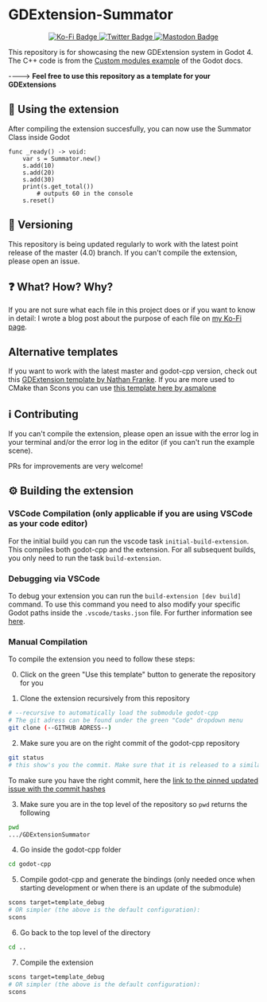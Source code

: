 # GDExtension-Summator
<div id="badges" align="center">
  <a href="https://ko-fi.com/flamelizard">
    <img src="https://img.shields.io/badge/Support my work-red?style=for-the-badge&logo=kofi&logoColor=white" alt="Ko-Fi Badge"/>
  </a>
  <a href="https://twitter.com/patrick_exe">
    <img src="https://img.shields.io/badge/Twitter-blue?style=for-the-badge&logo=twitter&logoColor=white" alt="Twitter Badge"/>
  </a>
  <a href="https://mastodon.gamedev.place/@flamelizard">
    <img src="https://img.shields.io/badge/Mastodon-purple?style=for-the-badge&logo=mastodon&logoColor=white" alt="Mastodon Badge"/>
  </a>
</div>

This repository is for showcasing the new GDExtension system in Godot 4.
The C++ code is from the [Custom modules example](https://docs.godotengine.org/en/latest/development/cpp/custom_modules_in_cpp.html "Click to get to the docs") of the Godot docs.

----> **Feel free to use this repository as a template for your GDExtensions**

## :tada: Using the extension
After compiling the extension succesfully, you can now use the Summator Class inside Godot
```gdscript
func _ready() -> void:
	var s = Summator.new()
	s.add(10)
	s.add(20)
	s.add(30)
	print(s.get_total())
        # outputs 60 in the console
	s.reset()
```

## 🔢 Versioning
This repository is being updated regularly to work with the latest point release of the master (4.0) branch. If you can't compile the extension, please open an issue.

## ❓ What? How? Why?
If you are not sure what each file in this project does or if you want to know in detail: I wrote a blog post about the purpose of each file on [my Ko-Fi page](https://ko-fi.com/post/GDExtension--Godot-SUPERCHARGED--How-to-get-star-Z8Z4GLUSE).

## Alternative templates
If you want to work with the latest master and godot-cpp version, check out this [GDExtension template by Nathan Franke](https://github.com/nathanfranke/gdextension).
If you are more used to CMake than Scons you can use [this template here by asmalone](https://github.com/asmaloney/GDExtensionTemplate)


## ℹ️ Contributing
If you can't compile the extension, please open an issue with the error log in your terminal and/or the error log in the editor (if you can't run the example scene).

PRs for improvements are very welcome!

## ⚙️ Building the extension

### VSCode Compilation (only applicable if you are using VSCode as your code editor)
For the initial build you can run the vscode task `initial-build-extension`. This compiles both godot-cpp and the extension. For all subsequent builds, you only need to run the task `build-extension`.

### Debugging via VSCode
To debug your extension you can run the ``build-extension [dev build]`` command. To use this command you need to also modify your specific Godot paths inside the ``.vscode/tasks.json`` file. For further information see [here](https://github.com/paddy-exe/GDExtensionSummator/issues/50).

### Manual Compilation

To compile the extension you need to follow these steps:

0. Click on the green "Use this template" button to generate the repository for you

1. Clone the extension recursively from this repository
```bash
# --recursive to automatically load the submodule godot-cpp
# The git adress can be found under the green "Code" dropdown menu
git clone (--GITHUB ADRESS--)
```

2. Make sure you are on the right commit of the godot-cpp repository
```bash
git status
# this show's you the commit. Make sure that it is released to a similar/the same time as the master branch (especially during the beta)
```
To make sure you have the right commit, here the [link to the pinned updated issue with the commit hashes](https://github.com/godotengine/godot-cpp/issues/874)

3. Make sure you are in the top level of the repository so `pwd` returns the following
```bash
pwd
.../GDExtensionSummator
```

4. Go inside the godot-cpp folder
```bash
cd godot-cpp
```

5. Compile godot-cpp and generate the bindings (only needed once when starting development or when there is an update of the submodule)
```bash
scons target=template_debug
# OR simpler (the above is the default configuration):
scons
```

6. Go back to the top level of the directory
```bash
cd ..
```

7. Compile the extension
```bash
scons target=template_debug
# OR simpler (the above is the default configuration):
scons
```
